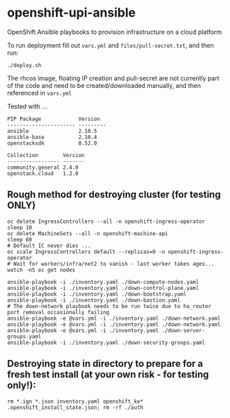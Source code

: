 # openshift-upi-ansible
OpenShift Ansible playbooks to provision infrastructure on a cloud platform

To run deployment fill out `vars.yml` and `files/pull-secret.txt`, and then run:

`./deploy.sh`

The rhcos image, floating IP creation and pull-secret are not currently part of the code and need to be created/downloaded manually, and then referenced in `vars.yml`

Tested with ...

```
PIP Package            Version
---------------------- ---------
ansible                2.10.5
ansible-base           2.10.4
openstacksdk           0.52.0

Collection        Version
----------------- -------
community.general 2.4.0
openstack.cloud   1.2.0
```

## Rough method for destroying cluster (for testing ONLY)
```
oc delete IngressControllers --all -n openshift-ingress-operator      
sleep 10
oc delete MachineSets --all -n openshift-machine-api
sleep 60
# Default IC never dies ...
oc scale IngressControllers default --replicas=0 -n openshift-ingress-operator
# Wait for workers/infra/net2 to vanish - last worker takes ages...
watch -n5 oc get nodes

ansible-playbook -i ./inventory.yaml ./down-compute-nodes.yaml
ansible-playbook -i ./inventory.yaml ./down-control-plane.yaml
ansible-playbook -i ./inventory.yaml ./down-bootstrap.yaml
ansible-playbook -i ./inventory.yaml ./down-bastion.yaml
# The down-network playbook needs to be run twice due to ha_router port removal occasionally failing
ansible-playbook -e @vars.yml -i ./inventory.yaml ./down-network.yaml
ansible-playbook -e @vars.yml -i ./inventory.yaml ./down-network.yaml
ansible-playbook -e @vars.yml -i ./inventory.yaml ./down-server-groups.yaml
ansible-playbook -i ./inventory.yaml ./down-security-groups.yaml
```

## Destroying state in directory to prepare for a fresh test install (at your own risk - for testing only!):
```
rm *.ign *.json inventory.yaml openshift_ke* .openshift_install_state.json; rm -rf ./auth
```
